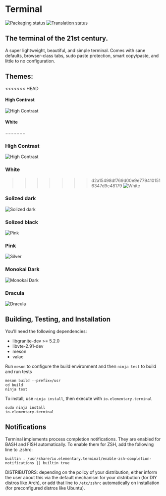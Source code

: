 # Terminal
[![Packaging status](https://repology.org/badge/tiny-repos/pantheon-terminal.svg)](https://repology.org/metapackage/pantheon-terminal)
[![Translation status](https://l10n.elementary.io/widgets/terminal/-/svg-badge.svg)](https://l10n.elementary.io/projects/terminal/?utm_source=widget)

## The terminal of the 21st century.

A super lightweight, beautiful, and simple terminal. Comes with sane defaults, browser-class tabs, sudo paste protection, smart copy/paste, and little to no configuration.

## Themes:

<<<<<<< HEAD
#### High Contrast
![High Contrast](data/screenshot-hc.png?raw=true)
#### White
=======
### High Contrast
![High Contrast](data/screenshot-hc.png?raw=true)
### White
>>>>>>> d2a15498df769d00e9e7794101516347d9c48179
![White](data/screenshot-white.png?raw=true)
### Solized dark
![Solized dark](data/screenshot-standard.png?raw=true)
### Solized black
![Pink](data/screenshot-sol-black.png?raw=true)
### Pink
![Silver](data/screenshot-silver.png?raw=true)
### Monokai Dark
![Monokai Dark](data/screenshot-mon-dark.png?raw=true)
### Dracula
![Dracula](data/screenshot-dracula.png?raw=true)

## Building, Testing, and Installation

You'll need the following dependencies:
* libgranite-dev >= 5.2.0
* libvte-2.91-dev
* meson
* valac

Run `meson` to configure the build environment and then `ninja test` to build and run tests

    meson build --prefix=/usr
    cd build
    ninja test

To install, use `ninja install`, then execute with `io.elementary.terminal`

    sudo ninja install
    io.elementary.terminal

## Notifications

Terminal implements process completion notifications. They are enabled for BASH and FISH automatically. To enable them for ZSH, add the following line to .zshrc:

    builtin . /usr/share/io.elementary.terminal/enable-zsh-completion-notifications || builtin true

DISTRIBUTORS: depending on the policy of your distribution, either inform the user about this via the default mechanism for your distribution (for DIY distros like Arch), or add that line to `/etc/zshrc` automatically on installation (for preconfigured distros like Ubuntu).
